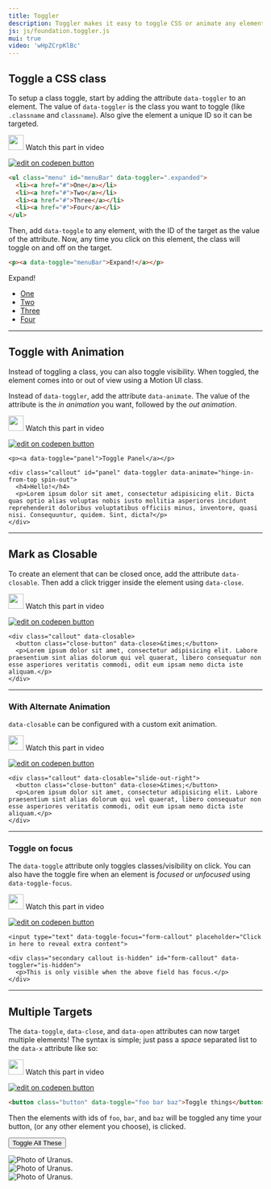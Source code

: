 ```yaml
---
title: Toggler
description: Toggler makes it easy to toggle CSS or animate any element with a click.
js: js/foundation.toggler.js
mui: true
video: 'wHpZCrpKlBc'
---
```


## Toggle a CSS class

To setup a class toggle, start by adding the attribute `data-toggler` to an element. The value of `data-toggler` is the class you want to toggle (like `.classname` and `classname`). Also give the element a unique ID so it can be targeted.

<p>
  <a class="" data-open-video="0:53"><img src="{{root}}assets/img/icons/watch-video-icon.svg" class="video-icon" height="30" width="30" alt=""> Watch this part in video</a>
</p>

<div class="docs-codepen-container">
  <a class="codepen-logo-link" href="https://codepen.io/brettsmason/pen/xdzmmO?editors=1000" target="_blank"><img src="{{root}}assets/img/logos/edit-in-browser.svg" class="" height="" width="" alt="edit on codepen button"></a>
</div>

```html
<ul class="menu" id="menuBar" data-toggler=".expanded">
  <li><a href="#">One</a></li>
  <li><a href="#">Two</a></li>
  <li><a href="#">Three</a></li>
  <li><a href="#">Four</a></li>
</ul>
```

Then, add `data-toggle` to any element, with the ID of the target as the value of the attribute. Now, any time you click on this element, the class will toggle on and off on the target.

```html
<p><a data-toggle="menuBar">Expand!</a></p>
```

<p><a data-toggle="menuBar">Expand!</a></p>

<ul class="menu" id="menuBar" data-toggler=".expanded">
  <li><a href="#">One</a></li>
  <li><a href="#">Two</a></li>
  <li><a href="#">Three</a></li>
  <li><a href="#">Four</a></li>
</ul>

---

## Toggle with Animation

Instead of toggling a class, you can also toggle visibility. When toggled, the element comes into or out of view using a Motion UI class.

Instead of `data-toggler`, add the attribute `data-animate`. The value of the attribute is the *in animation* you want, followed by the *out animation*.
<p>
  <a class="" data-open-video="3:49"><img src="{{root}}assets/img/icons/watch-video-icon.svg" class="video-icon" height="30" width="30" alt=""> Watch this part in video</a>
</p>

<div class="docs-codepen-container">
  <a class="codepen-logo-link" href="https://codepen.io/brettsmason/pen/ZKRVNE?editors=1000" target="_blank"><img src="{{root}}assets/img/logos/edit-in-browser.svg" class="" height="" width="" alt="edit on codepen button"></a>
</div>

```html_example
<p><a data-toggle="panel">Toggle Panel</a></p>

<div class="callout" id="panel" data-toggler data-animate="hinge-in-from-top spin-out">
  <h4>Hello!</h4>
  <p>Lorem ipsum dolor sit amet, consectetur adipisicing elit. Dicta quas optio alias voluptas nobis iusto mollitia asperiores incidunt reprehenderit doloribus voluptatibus officiis minus, inventore, quasi nisi. Consequuntur, quidem. Sint, dicta?</p>
</div>
```

---

## Mark as Closable

To create an element that can be closed once, add the attribute `data-closable`. Then add a click trigger inside the element using `data-close`.
<p>
  <a class="" data-open-video="7:42"><img src="{{root}}assets/img/icons/watch-video-icon.svg" class="video-icon" height="30" width="30" alt=""> Watch this part in video</a>
</p>

<div class="docs-codepen-container">
  <a class="codepen-logo-link" href="https://codepen.io/brettsmason/pen/ZKRwEY?editors=1000" target="_blank"><img src="{{root}}assets/img/logos/edit-in-browser.svg" class="" height="" width="" alt="edit on codepen button"></a>
</div>

```html_example
<div class="callout" data-closable>
  <button class="close-button" data-close>&times;</button>
  <p>Lorem ipsum dolor sit amet, consectetur adipisicing elit. Labore praesentium sint alias dolorum qui vel quaerat, libero consequatur non esse asperiores veritatis commodi, odit eum ipsam nemo dicta iste aliquam.</p>
</div>
```

---

### With Alternate Animation

`data-closable` can be configured with a custom exit animation.

<p>
  <a class="" data-open-video="9:35"><img src="{{root}}assets/img/icons/watch-video-icon.svg" class="video-icon" height="30" width="30" alt=""> Watch this part in video</a>
</p>

<div class="docs-codepen-container">
  <a class="codepen-logo-link" href="https://codepen.io/brettsmason/pen/mmKvdx?editors=1000" target="_blank"><img src="{{root}}assets/img/logos/edit-in-browser.svg" class="" height="" width="" alt="edit on codepen button"></a>
</div>

```html_example
<div class="callout" data-closable="slide-out-right">
  <button class="close-button" data-close>&times;</button>
  <p>Lorem ipsum dolor sit amet, consectetur adipisicing elit. Labore praesentium sint alias dolorum qui vel quaerat, libero consequatur non esse asperiores veritatis commodi, odit eum ipsam nemo dicta iste aliquam.</p>
</div>
```

---

### Toggle on focus

The `data-toggle` attribute only toggles classes/visibility on click. You can also have the toggle fire when an element is *focused* or *unfocused* using `data-toggle-focus`.

<p>
  <a class="" data-open-video="10:27"><img src="{{root}}assets/img/icons/watch-video-icon.svg" class="video-icon" height="30" width="30" alt=""> Watch this part in video</a>
</p>

<div class="docs-codepen-container">
  <a class="codepen-logo-link" href="https://codepen.io/brettsmason/pen/gWKqbj?editors=1000" target="_blank"><img src="{{root}}assets/img/logos/edit-in-browser.svg" class="" height="" width="" alt="edit on codepen button"></a>
</div>

```html_example
<input type="text" data-toggle-focus="form-callout" placeholder="Click in here to reveal extra content">

<div class="secondary callout is-hidden" id="form-callout" data-toggler="is-hidden">
  <p>This is only visible when the above field has focus.</p>
</div>
```

---

## Multiple Targets

The `data-toggle`, `data-close`, and `data-open` attributes can now target multiple elements! The syntax is simple; just pass a *space* separated list to the `data-x` attribute like so:
<p>
  <a class="" data-open-video="12:52"><img src="{{root}}assets/img/icons/watch-video-icon.svg" class="video-icon" height="30" width="30" alt=""> Watch this part in video</a>
</p>

<div class="docs-codepen-container">
  <a class="codepen-logo-link" href="https://codepen.io/brettsmason/pen/YVvBXY?editors=1000" target="_blank"><img src="{{root}}assets/img/logos/edit-in-browser.svg" class="" height="" width="" alt="edit on codepen button"></a>
</div>

```html
<button class="button" data-toggle="foo bar baz">Toggle things</button>
```
Then the elements with ids of `foo`, `bar`, and `baz` will be toggled any time your button, (or any other element you choose), is clicked.

<button class="button primary" data-toggle="thumb1 thumb2 thumb3">Toggle All These</button>
<div class="grid-x grid-margin-x">
  <div class="cell small-4">
    <img class="thumbnail" id="thumb1" data-toggler data-animate="hinge-in-from-top spin-out" src="assets/img/thumbnail/01.jpg" alt="Photo of Uranus.">
  </div>
  <div class="cell small-4">
    <img class="thumbnail" id="thumb2" data-toggler data-animate="hinge-in-from-top spin-out" src="assets/img/thumbnail/02.jpg" alt="Photo of Uranus.">
  </div>
  <div class="cell small-4">
    <img class="thumbnail" id="thumb3" data-toggler data-animate="hinge-in-from-top spin-out" src="assets/img/thumbnail/03.jpg" alt="Photo of Uranus.">
  </div>
</div>
